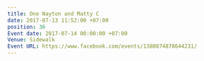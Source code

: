 ```yaml
---
title: One Nayton and Matty C
date: 2017-07-13 11:52:00 +07:00
position: 36
Event date: 2017-07-14 00:00:00 +07:00
Venue: Sidewalk
Event URL: https://www.facebook.com/events/1380874878644231/
---
```


